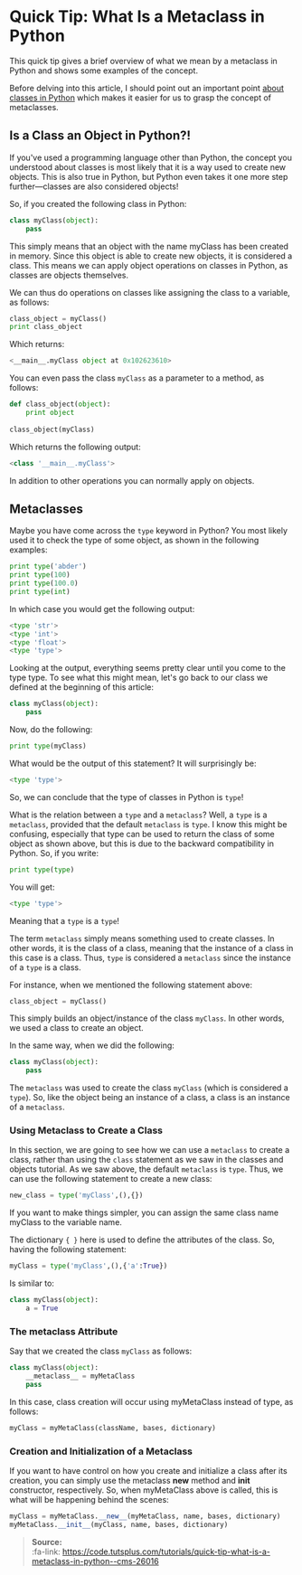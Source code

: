# Quick Tip: What Is a Metaclass in Python


This quick tip gives a brief overview of what we mean by a metaclass in Python and shows some examples of the concept.

Before delving into this article, I should point out an important point [about classes in Python](http://code.tutsplus.com/tutorials/a-smooth-refresher-on-pythons-classes-and-objects--cms-25598) which makes it easier for us to grasp the concept of metaclasses.

## Is a Class an Object in Python?!


If you've used a programming language other than Python, the concept you understood about classes is most likely that it is a way used to create new objects. This is also true in Python, but Python even takes it one more step further—classes are also considered objects!

So, if you created the following class in Python:

```python	
class myClass(object):
    pass
```
This simply means that an object with the name myClass has been created in memory. Since this object is able to create new objects, it is considered a class. This means we can apply object operations on classes in Python, as classes are objects themselves.

We can thus do operations on classes like assigning the class to a variable, as follows:
```python	
class_object = myClass()
print class_object
```
Which returns:
```python	
<__main__.myClass object at 0x102623610>
```

You can even pass the class `myClass` as a parameter to a method, as follows:
```python	
def class_object(object):
    print object
     
class_object(myClass)
```

Which returns the following output:
```python	
<class '__main__.myClass'>
```
In addition to other operations you can normally apply on objects.

## Metaclasses

Maybe you have come across the `type` keyword in Python? You most likely used it to check the type of some object, as shown in the following examples:
```python	
print type('abder')
print type(100)
print type(100.0)
print type(int)
```
In which case you would get the following output:
```python	
<type 'str'>
<type 'int'>
<type 'float'>
<type 'type'>
```
Looking at the output, everything seems pretty clear until you come to the type type. To see what this might mean, let's go back to our class we defined at the beginning of this article:
```python	
class myClass(object):
    pass
```
Now, do the following:
```python	
print type(myClass)
```
What would be the output of this statement? It will surprisingly be:
```python	
<type 'type'>
```
So, we can conclude that the type of classes in Python is `type`!

What is the relation between a `type` and a `metaclass`? Well, a `type` is a `metaclass`, provided that the default `metaclass` is `type`. I know this might be confusing, especially that type can be used to return the class of some object as shown above, but this is due to the backward compatibility in Python. So, if you write:
```python	
print type(type)
```
You will get:

```python	
<type 'type'>
```


Meaning that a `type` is a `type`!

The term `metaclass` simply means something used to create classes. In other words, it is the class of a class, meaning that the instance of a class in this case is a class. Thus, `type` is considered a `metaclass` since the instance of a `type` is a class.

For instance, when we mentioned the following statement above:
```python	
class_object = myClass()
```

This simply builds an object/instance of the class `myClass`. In other words, we used a class to create an object. 

In the same way, when we did the following:
```python	
class myClass(object):
    pass
```
The `metaclass` was used to create the class `myClass` (which is considered a `type`). So, like the object being an instance of a class, a class is an instance of a `metaclass`.


### Using Metaclass to Create a Class

In this section, we are going to see how we can use a `metaclass` to create a class, rather than using the `class` statement as we saw in the classes and objects tutorial. As we saw above, the default `metaclass` is `type`. Thus, we can use the following statement to create a new class:
```python	
new_class = type('myClass',(),{})
```
If you want to make things simpler, you can assign the same class name myClass to the variable name.

The dictionary `{ }` here is used to define the attributes of the class. So, having the following statement:
```python	
myClass = type('myClass',(),{'a':True})
```
Is similar to:
```python	
class myClass(object):
    a = True
```
### The __metaclass__ Attribute

Say that we created the class `myClass` as follows:
```python	
class myClass(object):
    __metaclass__ = myMetaClass
    pass
```
In this case, class creation will occur using myMetaClass instead of type, as follows:
```python	
myClass = myMetaClass(className, bases, dictionary)
```

### Creation and Initialization of a Metaclass

If you want to have control on how you create and initialize a class after its creation, you can simply use the metaclass __new__ method and __init__ constructor, respectively. So, when myMetaClass above is called, this is what will be happening behind the scenes:

```python	
myClass = myMetaClass.__new__(myMetaClass, name, bases, dictionary)
myMetaClass.__init__(myClass, name, bases, dictionary)
```


> **Source:**   
> :fa-link: https://code.tutsplus.com/tutorials/quick-tip-what-is-a-metaclass-in-python--cms-26016



